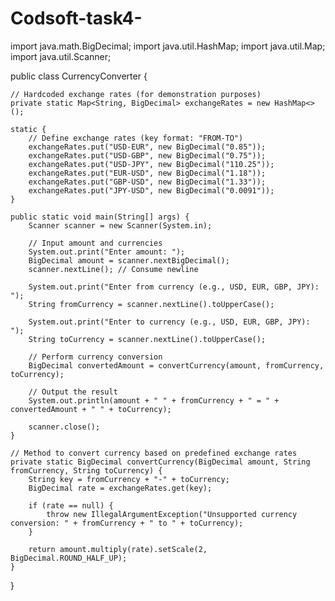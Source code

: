 # Codsoft-task4-

import java.math.BigDecimal;
import java.util.HashMap;
import java.util.Map;
import java.util.Scanner;

public class CurrencyConverter {

    // Hardcoded exchange rates (for demonstration purposes)
    private static Map<String, BigDecimal> exchangeRates = new HashMap<>();

    static {
        // Define exchange rates (key format: "FROM-TO")
        exchangeRates.put("USD-EUR", new BigDecimal("0.85"));
        exchangeRates.put("USD-GBP", new BigDecimal("0.75"));
        exchangeRates.put("USD-JPY", new BigDecimal("110.25"));
        exchangeRates.put("EUR-USD", new BigDecimal("1.18"));
        exchangeRates.put("GBP-USD", new BigDecimal("1.33"));
        exchangeRates.put("JPY-USD", new BigDecimal("0.0091"));
    }

    public static void main(String[] args) {
        Scanner scanner = new Scanner(System.in);

        // Input amount and currencies
        System.out.print("Enter amount: ");
        BigDecimal amount = scanner.nextBigDecimal();
        scanner.nextLine(); // Consume newline

        System.out.print("Enter from currency (e.g., USD, EUR, GBP, JPY): ");
        String fromCurrency = scanner.nextLine().toUpperCase();

        System.out.print("Enter to currency (e.g., USD, EUR, GBP, JPY): ");
        String toCurrency = scanner.nextLine().toUpperCase();

        // Perform currency conversion
        BigDecimal convertedAmount = convertCurrency(amount, fromCurrency, toCurrency);

        // Output the result
        System.out.println(amount + " " + fromCurrency + " = " + convertedAmount + " " + toCurrency);

        scanner.close();
    }

    // Method to convert currency based on predefined exchange rates
    private static BigDecimal convertCurrency(BigDecimal amount, String fromCurrency, String toCurrency) {
        String key = fromCurrency + "-" + toCurrency;
        BigDecimal rate = exchangeRates.get(key);

        if (rate == null) {
            throw new IllegalArgumentException("Unsupported currency conversion: " + fromCurrency + " to " + toCurrency);
        }

        return amount.multiply(rate).setScale(2, BigDecimal.ROUND_HALF_UP);
    }
}
